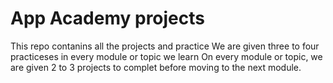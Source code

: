 # App Academy projects

This repo contanins all the projects and practice
We are given three to four practiceses in every module or topic we learn
On every module or topic, we are given 2 to 3 projects to complet before moving to the next module.
